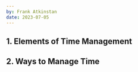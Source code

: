 ```yaml
---
by: Frank Atkinstan
date: 2023-07-05
---
```


## 1. Elements of Time Management





## 2. Ways to Manage Time